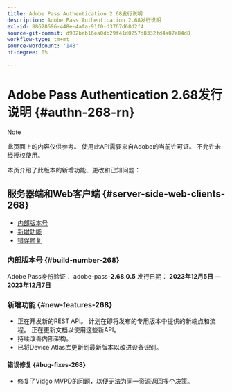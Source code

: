 ```yaml
---
title: Adobe Pass Authentication 2.68发行说明
description: Adobe Pass Authentication 2.68发行说明
exl-id: 88628696-448e-4afa-91f0-d3767d68d2f4
source-git-commit: d982beb16ea0db29f41d0257d8332fd4a07a84d8
workflow-type: tm+mt
source-wordcount: '148'
ht-degree: 0%

---
```


# Adobe Pass Authentication 2.68发行说明 {#authn-268-rn}

>[!NOTE]
>
>此页面上的内容仅供参考。 使用此API需要来自Adobe的当前许可证。 不允许未经授权使用。

本页介绍了此版本的新增功能、更改和已知问题：

## 服务器端和Web客户端 {#server-side-web-clients-268}

* [内部版本号](#build-number-268)
* [新增功能](#new-features-268)
* [错误修复](#bug-fixes-268)

### 内部版本号 {#build-number-268}

Adobe Pass身份验证： adobe-pass-**2.68.0.5**
发行日期： **2023年12月5日 — 2023年12月7日**

### 新增功能 {#new-features-268}

* 正在开发新的REST API。 计划在即将发布的专用版本中提供的新端点和流程。 正在更新文档以使用这些新API。
* 持续改善内部架构。
* 已将Device Atlas库更新到最新版本以改进设备识别。

#### 错误修复 {#bug-fixes-268}

* 修复了Vidgo MVPD的问题，以便无法为同一资源返回多个决策。
